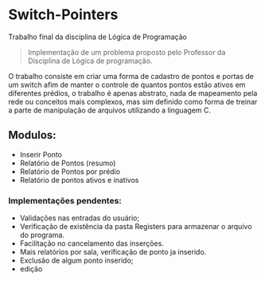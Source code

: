 # Switch-Pointers
Trabalho final da disciplina de Lógica de Programação

> Implementação de um problema proposto pelo Professor da Disciplina de Lógica de programação.

O trabalho consiste em criar uma forma de cadastro de pontos e portas de um switch afim de manter
o controle de quantos pontos estão ativos em diferentes prédios, o trabalho é apenas abstrato, nada
de mapeamento pela rede ou conceitos mais complexos, mas sim definido como forma de treinar
a parte de manipulação de arquivos utilizando a linguagem C.

## Modulos:
  * Inserir Ponto
  * Relatório de Pontos (resumo)
  * Relatório de Pontos por prédio
  * Relatório de pontos ativos e inativos
  
 ### Implementações pendentes:
   * Validações nas entradas do usuário;
   * Verificação de existência da pasta Registers para armazenar o arquivo do programa.
   * Facilitação no cancelamento das inserções.
   * Mais relatórios por sala, verificação de ponto ja inserido.
   * Exclusão de algum ponto inserido;
   * edição
  
